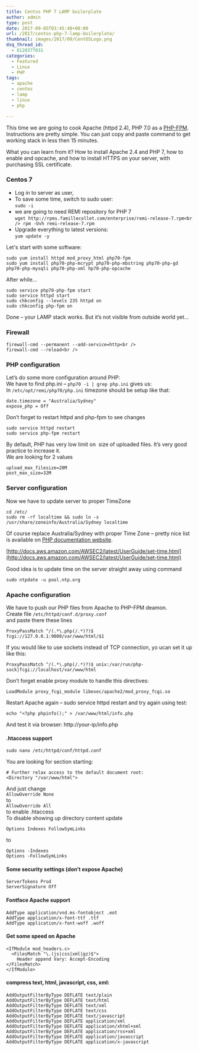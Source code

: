 ```yaml
---
title: Centos PHP 7 LAMP boilerplate
author: admin
type: post
date: 2017-09-05T03:45:48+00:00
url: /2017/centos-php-7-lamp-boilerplate/
thumbnail: images/2017/09/CentOSLogo.png
dsq_thread_id:
  - 6120377031
categories:
  - Featured
  - Linux
  - PHP
tags:
  - apache
  - centos
  - lamp
  - linux
  - php

---
```

This time we are going to cook Apache (httpd 2.4), PHP 7.0 as a [PHP-FPM](http://wiki.apache.org/httpd/PHP-FPM). Instructions are pretty simple. You can just copy and paste command to get working stack in less then 15 minutes.

What you can learn from it? How to install Apache 2.4 and PHP 7, how to enable and opcache, and how to install HTTPS on your server, with purchasing SSL certificate.

<!--more-->

### Centos 7

  * Log in to server as user,
  * To save some time, switch to sudo user:  
    `sudo -i`
  * we are going to need REMI repository for PHP 7  
    `wget http://rpms.famillecollet.com/enterprise/remi-release-7.rpm<br />
rpm -Uvh remi-release-7.rpm`
  * Upgrade everything to latest versions:  
    `yum update -y`

Let's start with some software:

```
sudo yum install httpd mod_proxy_html php70-fpm 
sudo yum install php70-php-mcrypt php70-php-mbstring php70-php-gd php70-php-mysqli php70-php-xml hp70-php-opcache
```

After while&#8230;

```
sudo service php70-php-fpm start
sudo service httpd start
sudo chkconfig --levels 235 httpd on
sudo chkconfig php-fpm on
```

Done &#8211; your LAMP stack works. But it&#8217;s not visible from outside world yet&#8230;

### Firewall

```
firewall-cmd --permanent --add-service=http<br />
firewall-cmd --reload<br />
```

### PHP configuration

Let&#8217;s do some more configuration around PHP:  
We have to find php.ini &#8211; `php70 -i | grep php.ini` gives us:  
In `/etc/opt/remi/php70/php.ini` timezone should be setup like that:

```
date.timezone = "Australia/Sydney"
expose_php = Off
```

Don&#8217;t forget to restart httpd and php-fpm to see changes

```
sudo service httpd restart
sudo service php-fpm restart
```

By default, PHP has very low limit on  size of uploaded files. It&#8217;s very good practice to increase it.  
We are looking for 2 values

```
upload_max_filesize=20M
post_max_size=32M
```

### Server configuration

Now we have to update server to proper TimeZone

```
cd /etc/
sudo rm -rf localtime && sudo ln -s /usr/share/zoneinfo/Australia/Sydney localtime
```

Of course replace Australia/Sydney with proper Time Zone &#8211; pretty nice list is available on [PHP documentation website](http://www.php.net/manual/en/timezones.php).

[http://docs.aws.amazon.com/AWSEC2/latest/UserGuide/set-time.html](http://docs.aws.amazon.com/AWSEC2/latest/UserGuide/set-time.html)

Good idea is to update time on the server straight away using command

```
sudo ntpdate -u pool.ntp.org
```

### Apache configuration

We have to push our PHP files from Apache to PHP-FPM deamon.  
Create file `/etc/httpd/conf.d/proxy.conf`  
and paste there these lines

```
ProxyPassMatch ^/(.*\.php(/.*)?)$ fcgi://127.0.0.1:9000/var/www/html/$1
```

If you would like to use sockets instead of TCP connection, yo ucan set it up like this:

```
ProxyPassMatch ^/(.*\.php(/.*)?)$ unix:/var/run/php-sock|fcgi://localhost/var/www/html
```

Don&#8217;t forget enable proxy module to handle this directives:

```
LoadModule proxy_fcgi_module libexec/apache2/mod_proxy_fcgi.so
```

Restart Apache again &#8211; sudo service httpd restart and try again using test:

```
echo "<?php phpinfo();" > /var/www/html/info.php
```

And test it via browser: http://your-ip/info.php

#### .htaccess support

`sudo nano /etc/httpd/conf/httpd.conf`  

You are looking for section starting:

```
# Further relax access to the default document root:
<Directory "/var/www/html">
```

And just change  
`AllowOverride None`  
to  
`AllowOverride All`  
to enable .htaccess  
To disable showing up directory content update

```
Options Indexes FollowSymLinks
```

to

```
Options -Indexes 
Options -FollowSymLinks
```

#### Some security settings (don&#8217;t expose Apache)

```
ServerTokens Prod
ServerSignature Off
```

#### Fontface Apache support

```
AddType application/vnd.ms-fontobject .eot
AddType application/x-font-ttf .ttf
AddType application/x-font-woff .woff
```

#### Get some speed on Apache

```
<IfModule mod_headers.c>
  <FilesMatch "\.(js|css|xml|gz)$">
    Header append Vary: Accept-Encoding
</FilesMatch>
</IfModule>
```

#### compress text, html, javascript, css, xml:

```
AddOutputFilterByType DEFLATE text/plain
AddOutputFilterByType DEFLATE text/html
AddOutputFilterByType DEFLATE text/xml
AddOutputFilterByType DEFLATE text/css
AddOutputFilterByType DEFLATE text/javascript
AddOutputFilterByType DEFLATE application/xml
AddOutputFilterByType DEFLATE application/xhtml+xml
AddOutputFilterByType DEFLATE application/rss+xml
AddOutputFilterByType DEFLATE application/javascript
AddOutputFilterByType DEFLATE application/x-javascript
```

